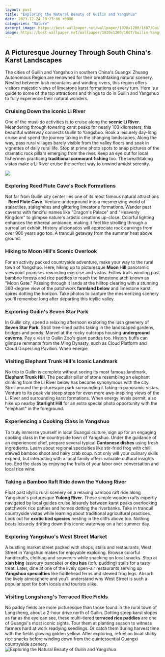 ```yaml
---
layout: post
title: "Exploring the Natural Beauty of Guilin and Yangshuo"
date: 2023-12-24 19:23:06 +0000
categories: "Nature"
excerpt_image: https://best-wallpaper.net/wallpaper/1920x1200/1607/Guilin-Yangshuo-landscape-China-mountains-river-water-reflection_1920x1200.jpg
image: https://best-wallpaper.net/wallpaper/1920x1200/1607/Guilin-Yangshuo-landscape-China-mountains-river-water-reflection_1920x1200.jpg
---
```


## A Picturesque Journey Through South China's Karst Landscapes 
The cities of Guilin and Yangshuo in southern China's Guangxi Zhuang Autonomous Region are renowned for their breathtaking natural scenery. Nestled between lush mountains and winding rivers, this region offers visitors majestic views of [limestone karst formations](https://logurl.github.io/2024-01-08-u79d1-u7279-u8fea-u74e6-u963f-u6bd4-u8ba9-u65c5-u6e38-u653b-u7565/) at every turn. Here is a guide to some of the top attractions and things to do in Guilin and Yangshuo to fully experience their natural wonders.
### Cruising Down the iconic Li River
One of the must-do activities is to cruise along the **scenic Li River**. Meandering through towering karst peaks for nearly 100 kilometers, this beautiful waterway connects Guilin to Yangshuo. Book a leisurely day-long cruise and spend the journey taking in the changing landscapes. Along the way, pass rural villages barely visible from the valley floors and soak in vignettes of daily rural life. Stop at prime photo spots to snap pictures of the dramatic rock pillars emerging from the river. Keep an eye out for local fishermen practicing **traditional cormorant fishing** too. The breathtaking vistas make a Li River cruise the perfect way to unwind amidst serenity. 

![](https://best-wallpaper.net/wallpaper/1920x1200/1607/Guilin-Yangshuo-beautiful-landscape-mountains-trees-river-bamboo-raft-China_1920x1200.jpg)
### Exploring Reed Flute Cave's Rock Formations
Not far from Guilin city center lies one of its most famous natural attractions - **Reed Flute Cave**. Venture underground into a mesmerizing world of stalactites, stalagmites and glittering limestone formations. Wander past caverns with fanciful names like "Dragon's Palace" and "Heavenly Kingdom" to glimpse nature's artistic creations up-close. Colorful lighting enhances the ethereal ambiance, making it feel like strolling through a surreal art exhibit. History aficionados will appreciate rock carvings from over 900 years ago too. A tranquil getaway from the summer heat above ground.
### Hiking to Moon Hill's Scenic Overlook 
For an activity packed countryside adventure, make your way to the rural town of Yangshuo. Here, hiking up to picturesque **Moon Hill** panoramic viewpoint promises rewarding exercise and vistas. Follow trails winding past bamboo forests and rice paddies to reach the limestone arch known as "Moon Gate." Passing through it lands at the hilltop clearing with a stunning 360-degree view of the patchwork **farmland below** and limestone karst spires dotting the horizon. Take photos to capture the mesmerizing scenery you'll remember long after departing this idyllic valley.  
### Exploring Guilin's Seven Star Park
In Guilin city, spend a relaxing afternoon exploring the lush greenery of **Seven Star Park**. Stroll tree-lined paths taking in the landscaped gardens, bridges and ponds. Marvel at the rocky outcrops housing **underground caverns**. Pay a visit to Guilin Zoo's giant pandas too. History buffs can glimpse remnants from the Ming Dynasty, such as Cloud Platform and Cloud Dispersing Pavilion. When energie
### Visiting Elephant Trunk Hill's Iconic Landmark
No trip to Guilin is complete without seeing its most famous landmark, **Elephant Trunk Hill**. The peculiar pillar of stone resembling an elephant drinking from the Li River below has become synonymous with the city. Stroll around the picturesque park surrounding it taking in panoramic vistas. Venture to its peak via steep steps for even more awe-inspiring views of the Li River and surrounding karst formations. When energy levels permit, also hike up nearby **Starlight Hill** for an extra special photo opportunity with the "elephant" in the foreground. 
### Experiencing a Cooking Class in Yangshuo  
To truly immerse yourself in local Guangxi culture, sign up for an engaging cooking class in the countryside town of Yangshuo. Under the guidance of an experienced chef, prepare several typical **Cantonese dishes** using fresh ingredients. Learn about regional specialties like stir-fried frog with chilli, stewed bamboo shoot and hairy crab soup. Not only will your culinary skills expand, but interacting with a local family offers valuable cultural insights too. End the class by enjoying the fruits of your labor over conversation and local rice wine.
### Taking a Bamboo Raft Ride down the Yulong River
Float past idyllic rural scenery on a relaxing bamboo raft ride along Yangshuo's picturesque **Yulong River**. These simple wooden rafts expertly navigated by local guides cruise leisurely between karst peaks overlooking patchwork rice patties and homes dotting the riverbanks. Take in tranquil countryside vistas while learning about traditional agricultural practices. Look out for **exotic bird species** nesting in the cliffs above too. Nothing beats leisurely drifting down this iconic waterway on a hot summer day. 
### Exploring Yangshuo's West Street Market
A bustling market street packed with shops, stalls and restaurants, West Street in Yangshuo makes for enjoyable exploring. Browse colorful handicrafts, clothing and souvenirs while snacking on local snacks. Stop at **xian bing** (savoury pancake) or **dou hua** (tofu pudding) stalls for a tasty treat. Later, dine at one of the lively open-air restaurants serving up **Yangshuo specialties** like fiddlehead ferns and stewed frog legs. Absorb the lively atmosphere and you'll understand why West Street is such a popular spot for both locals and tourists alike.
### Visiting Longsheng's Terraced Rice Fields
No paddy fields are more picturesque than those found in the rural town of Longsheng, about a 2-hour drive north of Guilin. Dotting steep karst slopes as far as the eye can see, these multi-tiered **terraced rice paddies** are one of Guangxi's most iconic sights. Tour them at planting season to witness farmers hard at work readying seedlings. Or catch them during harvest time with the fields glowing golden yellow. After exploring, refuel on local sticky rice snacks before winding down from the quintessential Guangxi countryside scenery.
![Exploring the Natural Beauty of Guilin and Yangshuo](https://best-wallpaper.net/wallpaper/1920x1200/1607/Guilin-Yangshuo-landscape-China-mountains-river-water-reflection_1920x1200.jpg)